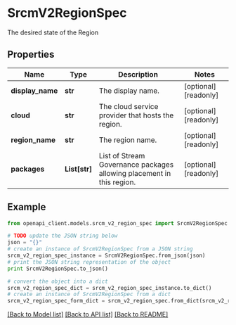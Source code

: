 # SrcmV2RegionSpec

The desired state of the Region

## Properties
Name | Type | Description | Notes
------------ | ------------- | ------------- | -------------
**display_name** | **str** | The display name. | [optional] [readonly] 
**cloud** | **str** | The cloud service provider that hosts the region. | [optional] [readonly] 
**region_name** | **str** | The region name. | [optional] [readonly] 
**packages** | **List[str]** | List of Stream Governance packages allowing placement in this region. | [optional] [readonly] 

## Example

```python
from openapi_client.models.srcm_v2_region_spec import SrcmV2RegionSpec

# TODO update the JSON string below
json = "{}"
# create an instance of SrcmV2RegionSpec from a JSON string
srcm_v2_region_spec_instance = SrcmV2RegionSpec.from_json(json)
# print the JSON string representation of the object
print SrcmV2RegionSpec.to_json()

# convert the object into a dict
srcm_v2_region_spec_dict = srcm_v2_region_spec_instance.to_dict()
# create an instance of SrcmV2RegionSpec from a dict
srcm_v2_region_spec_form_dict = srcm_v2_region_spec.from_dict(srcm_v2_region_spec_dict)
```
[[Back to Model list]](../ccloud/README.md#documentation-for-models) [[Back to API list]](../ccloud/README.md#documentation-for-api-endpoints) [[Back to README]](../ccloud/README.md)


